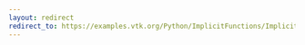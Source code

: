 ```yaml
---
layout: redirect
redirect_to: https://examples.vtk.org/Python/ImplicitFunctions/ImplicitQuadric/
---
```


